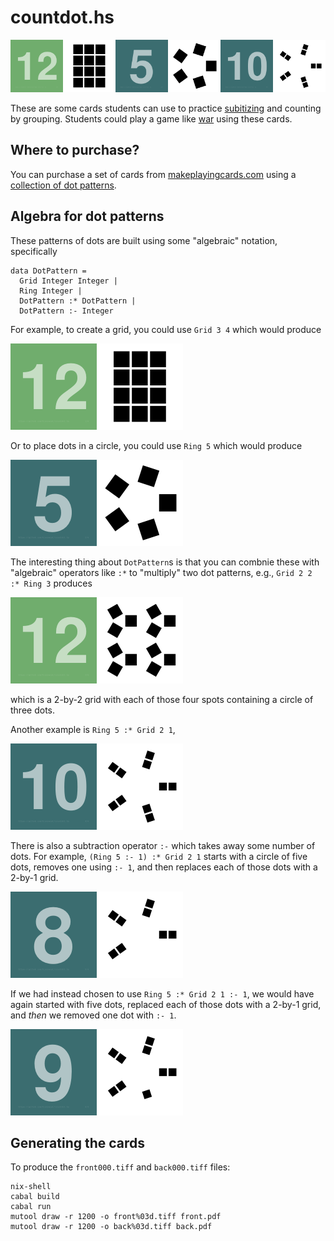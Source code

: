 # countdot.hs

![Example of a few cards showing the front and back](./samples/example.png)

These are some cards students can use to practice
[subitizing](https://en.wikipedia.org/wiki/Subitizing) and counting by
grouping.  Students could play a game like
[war](https://en.wikipedia.org/wiki/War_(card_game)) using these
cards.

## Where to purchase?

You can purchase a set of cards from 
[makeplayingcards.com](https://www.makeplayingcards.com/sell/marketplace/countdot.html) using a [collection of dot patterns](https://github.com/kisonecat/countdot.hs/blob/main/app/Main.hs#L18-L89).


## Algebra for dot patterns 

These patterns of dots are built using some "algebraic" notation, specifically

```
data DotPattern =
  Grid Integer Integer |
  Ring Integer |
  DotPattern :* DotPattern |
  DotPattern :- Integer
```

For example, to create a grid, you could use `Grid 3 4` which would produce

![Output of Grid 3 4](./samples/card001.png)

Or to place dots in a circle, you could use `Ring 5` which would produce

![Output of Ring 5](./samples/card002.png)

The interesting thing about `DotPattern`s is that you can combnie these with "algebraic" operators like `:*` to "multiply" two dot patterns, e.g., `Grid 2 2 :* Ring 3` produces

![Output of Grid 2 2 :* Ring 3](./samples/card003.png)

which is a 2-by-2 grid with each of those four spots containing a circle of three dots.

Another example is `Ring 5 :* Grid 2 1`,

![Output of Ring 5 :* Grid 2 1](./samples/card004.png)

There is also a subtraction operator `:-` which takes away some number of dots.
For example, `(Ring 5 :- 1) :* Grid 2 1` starts with a circle of five dots, removes one using `:- 1`, and then replaces each of those dots with a 2-by-1 grid.

![Output of (Ring 5 :- 1) :* Grid 2 1](./samples/card005.png)

If we had instead chosen to use `Ring 5 :* Grid 2 1 :- 1`, we would have again started with five dots, replaced each of those dots with a 2-by-1 grid, and *then* we removed one dot with `:- 1`.

![Output of Ring 5 :* Grid 2 1 :- 1](./samples/card006.png)

## Generating the cards

To produce the `front000.tiff` and `back000.tiff` files:

```
nix-shell
cabal build
cabal run
mutool draw -r 1200 -o front%03d.tiff front.pdf
mutool draw -r 1200 -o back%03d.tiff back.pdf
```
